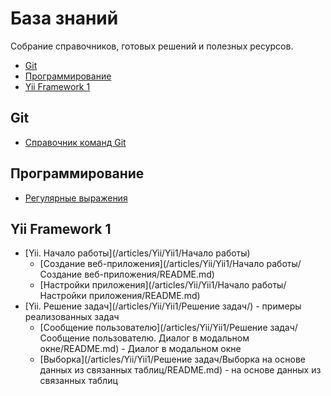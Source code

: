 База знаний
===========

Собрание справочников, готовых решений и полезных ресурсов.

- [Git](#git)
- [Программирование](#user-content-Программирование)
- [Yii Framework 1](#yii-framework-1)

## Git
- [Справочник команд Git](articles/Git/Справочник/README.md)

## Программирование
- [Регулярные выражения](articles/Regexp/Справочник/README.md)

## Yii Framework 1
- [Yii. Начало работы](/articles/Yii/Yii1/Начало работы)
  - [Создание веб-приложения](/articles/Yii/Yii1/Начало работы/Создание веб-приложения/README.md) 
  - [Настройки приложения](/articles/Yii/Yii1/Начало работы/Настройки приложения/README.md)
- [Yii. Решение задач](/articles/Yii/Yii1/Решение задач/) - примеры реализованных задач
	- [Сообщение пользователю](/articles/Yii/Yii1/Решение задач/Сообщение пользователю. Диалог в модальном окне/README.md) - Диалог в модальном окне
	- [Выборка](/articles/Yii/Yii1/Решение задач/Выборка на основе данных из связанных таблиц/README.md) - на основе данных из связанных таблиц
